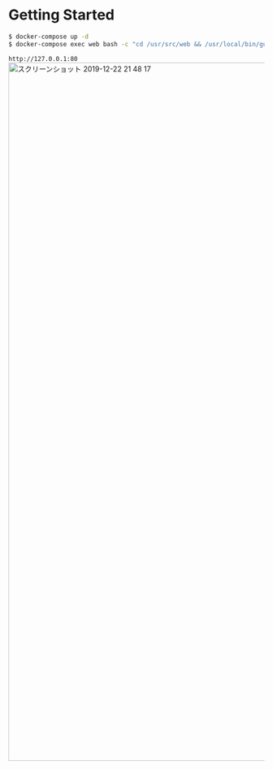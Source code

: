 # Getting Started

```bash
$ docker-compose up -d
$ docker-compose exec web bash -c "cd /usr/src/web && /usr/local/bin/gunicorn app.wsgi -b 0.0.0.0:8000"
```


`http://127.0.0.1:80`
<img width="1376" alt="スクリーンショット 2019-12-22 21 48 17" src="https://user-images.githubusercontent.com/19683276/71321968-e331a580-2504-11ea-94ef-b4c5eab0e78b.png">
